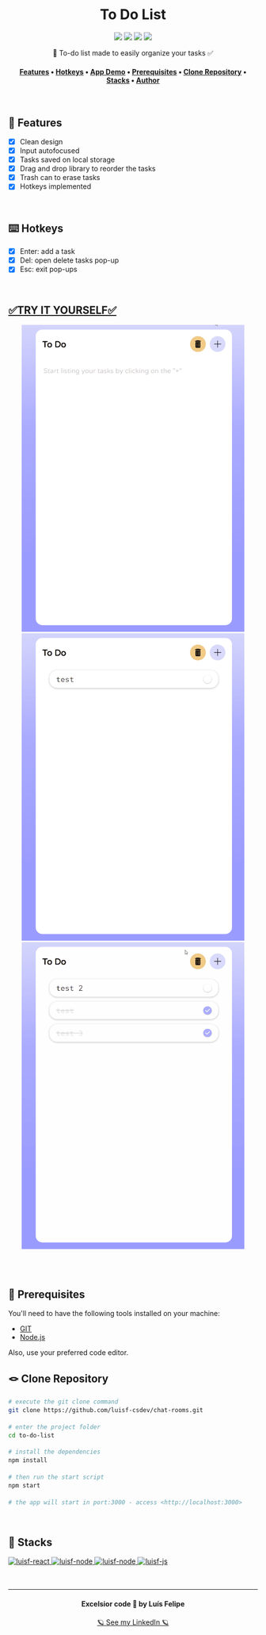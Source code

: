 <h1 align="center">To Do List</h1>
<div align="center">
    <img src="https://img.shields.io/github/license/luisf-csdev/to-do-list">
    <img src="https://img.shields.io/github/stars/luisf-csdev/to-do-list">
    <img src="https://img.shields.io/github/forks/luisf-csdev/to-do-list">
    <a href="https://twitter.com/luisf_csdev/status/1595263791172063233" target="_blank" rel="noreferrer noopener">
        <img src="https://img.shields.io/twitter/url?label=To%20Do%20List&logoColor=%239D9EFF&style=social&url=https%3A%2F%2Ftwitter.com%2Fluisf_csdev%2Fstatus%2F1595263791172063233">
    </a>
</div>
<p align="center"> 📃 To-do list made to easily organize your tasks ✅</p>

<h4 align="center">
    <a href="#-features">Features</a> •
    <a href="#-hotkeys">Hotkeys</a> •
    <a href="#try-it-yourself">App Demo</a> •
    <a href="#-prerequisites">Prerequisites</a> •
    <a href="#-clone-repository">Clone Repository</a> •
    <a href="#-stacks">Stacks</a> •
    <a href="#excelsior-code--by-luís-felipe">Author</a>
</h4>
<br>

## 📌 Features
- [x] Clean design
- [x] Input autofocused
- [x] Tasks saved on local storage
- [x] Drag and drop library to reorder the tasks
- [x] Trash can to erase tasks
- [x] Hotkeys implemented
<br>

## ⌨️ Hotkeys 
- [x] Enter: add a task
- [x] Del: open delete tasks pop-up
- [x] Esc: exit pop-ups
<br>

## [✅TRY IT YOURSELF✅](https://todo-list-reactredux.netlify.app/)
<div align="center">
    <img alt="gif-1" width="450rem" src="./github/to-do-list-gif1.gif"><br>
    <img alt="gif-2" width="450rem" src="./github/to-do-list-gif2.gif">
    <img alt="gif 3" width="450rem" src="./github/to-do-list-gif3.gif">
</div>

## 
<br>

## 💾 Prerequisites
You'll need to have the following tools installed on your machine:
- [GIT](https://git-scm.com/)
- [Node.js](https://nodejs.org/)

Also, use your preferred code editor.
<br>

## 🪢 Clone Repository
```bash
# execute the git clone command
git clone https://github.com/luisf-csdev/chat-rooms.git

# enter the project folder
cd to-do-list

# install the dependencies
npm install

# then run the start script 
npm start

# the app will start in port:3000 - access <http://localhost:3000>
```
<br>

## 💽 Stacks
<span>
    <a href='https://reactjs.org/'>
        <img alt="luisf-react" height="50rem"
            src="https://img.shields.io/badge/React-20232A?style=for-the-badge&logo=react&logoColor=61DAFB" 
        />
    </a>
    <a href='https://redux.js.org/'>
        <img alt="luisf-node" height="50rem"
            src="https://img.shields.io/badge/Redux-593D88?style=for-the-badge&logo=redux&logoColor=white" 
        />
    <a href='https://nodejs.org/'>
        <img alt="luisf-node" height="50rem"
            src="https://img.shields.io/badge/Node.js-43853D?style=for-the-badge&logo=node.js&logoColor=white" 
        />
    </a>   
    <a href='https://www.javascript.com/'>
        <img alt="luisf-js" height="50rem" 
            src="https://img.shields.io/badge/JavaScript-323330?style=for-the-badge&logo=javascript&logoColor=F7DF1E" 
        />
    </a>
</span><br><br><br>

<hr>
<div align="center">
<h4>Excelsior code 💙 by Luís Felipe</h4>
 
[🪐 See my LinkedIn 🪐](https://www.linkedin.com/in/luisf-csdev/)
</div>
